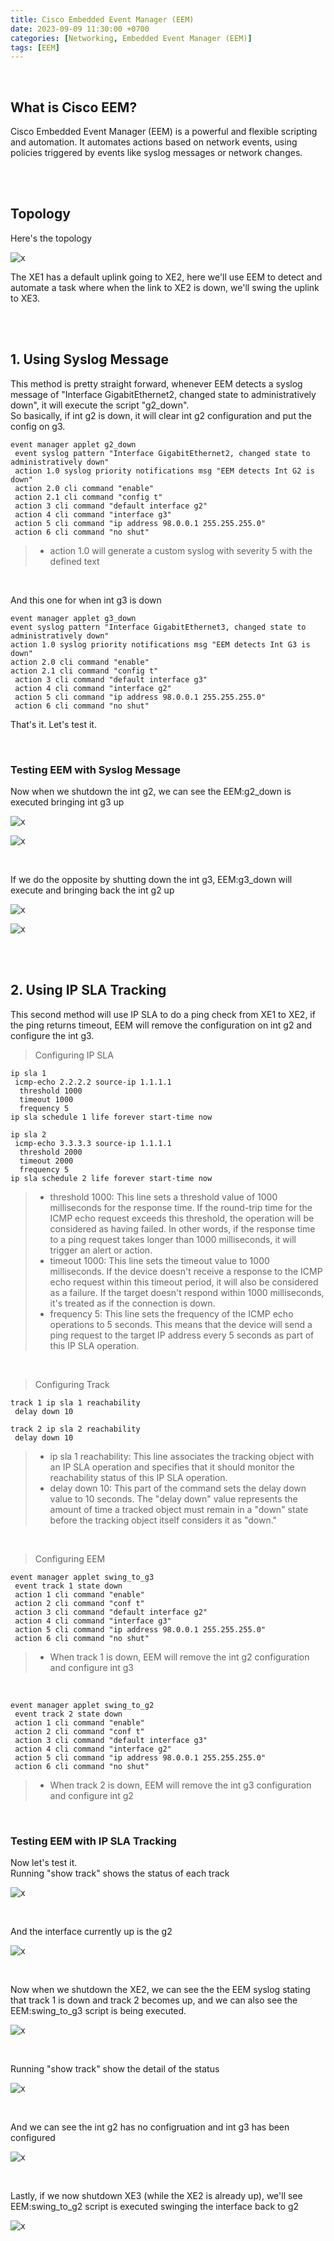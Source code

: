 ```yaml
---
title: Cisco Embedded Event Manager (EEM)
date: 2023-09-09 11:30:00 +0700
categories: [Networking, Embedded Event Manager (EEM)]
tags: [EEM]
---
```


<br>

## What is Cisco EEM?

Cisco Embedded Event Manager (EEM) is a powerful and flexible scripting and automation. It automates actions based on network events, using policies triggered by events like syslog messages or network changes.

<br>
<br>

## Topology

Here's the topology

![x](/static/2023-09-09-eem/01.png)

The XE1 has a default uplink going to XE2, here we'll use EEM to detect and automate a task where when the link to XE2 is down, we'll swing the uplink to XE3.

<br>
<br>

## 1. Using Syslog Message

This method is pretty straight forward, whenever EEM detects a syslog message of "Interface GigabitEthernet2, changed state to administratively down", it will execute the script "g2_down". <br>
So basically, if int g2 is down, it will clear int g2 configuration and put the config on g3.

```shell
event manager applet g2_down
 event syslog pattern "Interface GigabitEthernet2, changed state to administratively down"
 action 1.0 syslog priority notifications msg "EEM detects Int G2 is down"
 action 2.0 cli command "enable"
 action 2.1 cli command "config t"
 action 3 cli command "default interface g2"
 action 4 cli command "interface g3"
 action 5 cli command "ip address 98.0.0.1 255.255.255.0"
 action 6 cli command "no shut"
```

> * action 1.0 will generate a custom syslog with severity 5 with the defined text

<br>

And this one for when int g3 is down

```shell
event manager applet g3_down
event syslog pattern "Interface GigabitEthernet3, changed state to administratively down"
action 1.0 syslog priority notifications msg "EEM detects Int G3 is down"
action 2.0 cli command "enable"
action 2.1 cli command "config t"
 action 3 cli command "default interface g3"
 action 4 cli command "interface g2"
 action 5 cli command "ip address 98.0.0.1 255.255.255.0"
 action 6 cli command "no shut"
```

That's it. Let's test it.

<br>

### Testing EEM with Syslog Message

Now when we shutdown the int g2, we can see the EEM:g2_down is executed bringing int g3 up

![x](/static/2023-09-09-eem/08.png)

![x](/static/2023-09-09-eem/09.png)

<br>

If we do the opposite by shutting down the int g3, EEM:g3_down will execute and bringing back the int g2 up

![x](/static/2023-09-09-eem/10.png)

![x](/static/2023-09-09-eem/11.png)


<br>
<br>


## 2. Using IP SLA Tracking

This second method will use IP SLA to do a ping check from XE1 to XE2, if the ping returns timeout, EEM will remove the configuration on int g2 and configure the int g3. <br>

> Configuring IP SLA

```shell
ip sla 1
 icmp-echo 2.2.2.2 source-ip 1.1.1.1
  threshold 1000
  timeout 1000
  frequency 5
ip sla schedule 1 life forever start-time now

ip sla 2
 icmp-echo 3.3.3.3 source-ip 1.1.1.1
  threshold 2000
  timeout 2000
  frequency 5
ip sla schedule 2 life forever start-time now
```

> * threshold 1000: This line sets a threshold value of 1000 milliseconds for the response time. If the round-trip time for the ICMP echo request exceeds this threshold, the operation will be considered as having failed. In other words, if the response time to a ping request takes longer than 1000 milliseconds, it will trigger an alert or action. <br>
> * timeout 1000: This line sets the timeout value to 1000 milliseconds. If the device doesn't receive a response to the ICMP echo request within this timeout period, it will also be considered as a failure. If the target doesn't respond within 1000 milliseconds, it's treated as if the connection is down. <br>
> * frequency 5: This line sets the frequency of the ICMP echo operations to 5 seconds. This means that the device will send a ping request to the target IP address every 5 seconds as part of this IP SLA operation. <br>

<br>

> Configuring Track

```shell
track 1 ip sla 1 reachability
 delay down 10
 
track 2 ip sla 2 reachability
 delay down 10
```

> * ip sla 1 reachability: This line associates the tracking object with an IP SLA operation and specifies that it should monitor the reachability status of this IP SLA operation. <br>
> * delay down 10: This part of the command sets the delay down value to 10 seconds. The "delay down" value represents the amount of time a tracked object must remain in a "down" state before the tracking object itself considers it as "down." <br>

<br>

> Configuring EEM

```shell
event manager applet swing_to_g3
 event track 1 state down
 action 1 cli command "enable"
 action 2 cli command "conf t"
 action 3 cli command "default interface g2"
 action 4 cli command "interface g3"
 action 5 cli command "ip address 98.0.0.1 255.255.255.0"
 action 6 cli command "no shut"
```

> * When track 1 is down, EEM will remove the int g2 configuration and configure int g3

<br>

```shell
event manager applet swing_to_g2
 event track 2 state down
 action 1 cli command "enable"
 action 2 cli command "conf t"
 action 3 cli command "default interface g3"
 action 4 cli command "interface g2"
 action 5 cli command "ip address 98.0.0.1 255.255.255.0"
 action 6 cli command "no shut"
```

> * When track 2 is down, EEM will remove the int g3 configuration and configure int g2

<br>

### Testing EEM with IP SLA Tracking

Now let's test it. <br>
Running "show track" shows the status of each track

![x](/static/2023-09-09-eem/02.png)

<br>

And the interface currently up is the g2

![x](/static/2023-09-09-eem/03.png)

<br>

Now when we shutdown the XE2, we can see the the EEM syslog stating that track 1 is down and track 2 becomes up, and we can also see the EEM:swing_to_g3 script is being executed.

![x](/static/2023-09-09-eem/04.png)

<br>

Running "show track" show the detail of the status

![x](/static/2023-09-09-eem/05.png)

<br>

And we can see the int g2 has no configruation and int g3 has been configured

![x](/static/2023-09-09-eem/06.png)

<br>

Lastly, if we now shutdown XE3 (while the XE2 is already up), we'll see EEM:swing_to_g2 script is executed swinging the interface back to g2

![x](/static/2023-09-09-eem/07.png)

<br>